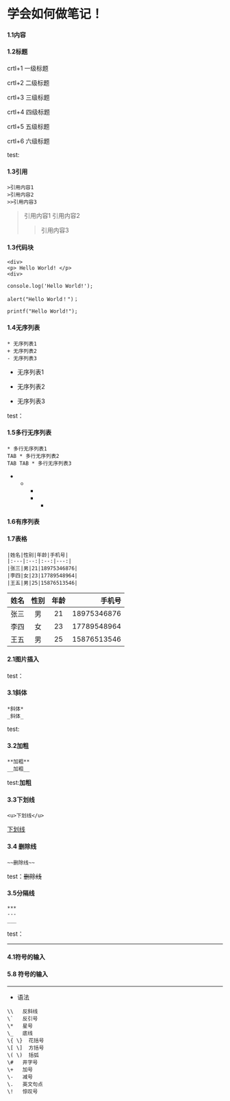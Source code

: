 # 学会如何做笔记！

#### 1.1内容

#### 1.2标题

crtl+1	一级标题

crtl+2	二级标题

crtl+3	三级标题

crtl+4	四级标题

crtl+5	五级标题

crtl+6	六级标题

test:



#### 1.3引用

```+
>引用内容1
>引用内容2
>>引用内容3
```

>引用内容1
>引用内容2
>
>>引用内容3
>>
>>> > >

#### 1.3代码块

```+
<div>
<p> Hello World! </p>
<div>

console.log('Hello World!');

alert("Hello World！")；

printf("Hello World!");

```

#### 1.4无序列表

```
* 无序列表1
+ 无序列表2
- 无序列表3
```

* 无序列表1
+ 无序列表2

- 无序列表3

test：

#### 1.5多行无序列表

```
* 多行无序列表1
TAB * 多行无序列表2
TAB TAB * 多行无序列表3
```

- 
  - -
    - -

#### 1.6有序列表

#### 1.7表格

```
|姓名|性别|年龄|手机号|
|:---|:--:|:--:|---:|
|张三|男|21|18975346876|
|李四|女|23|17789548964|
|王五|男|25|15876513546|
```

| 姓名 | 性别 | 年龄 |      手机号 |
| :--- | :--: | :--: | ----------: |
| 张三 |  男  |  21  | 18975346876 |
| 李四 |  女  |  23  | 17789548964 |
| 王五 |  男  |  25  | 15876513546 |

#### 2.1图片插入

test：



#### 3.1斜体

```+
*斜体*
_斜体_
```

test:

#### 3.2加粗

```+
**加粗**
__加粗__

```

test:**加粗**

#### 3.3下划线

```+
<u>下划线</u>

```

<u>下划线</u>

#### 3.4 删除线

```
~~删除线~~
```

test：~~删除线~~

#### 3.5分隔线

```
***
---
___
```

test：

---

#### 4.1符号的输入

#### 5.8 符号的输入

------

- 语法

```
\\   反斜线
\`   反引号
\*   星号
\_   底线
\{ \}  花括号
\[ \]  方括号
\( \)  括弧
\#   井字号
\+   加号
\-   减号
\.   英文句点
\!   惊叹号
```



